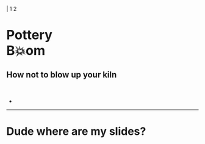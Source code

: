 | 1 2

# <big>Pottery<br>B💥om</big>

## How not to blow up your kiln

<f-slider title="Process time" :value="get('scale')" to="1.2" />

<f-animation alternate set="scale" from="0.8" to="1" />

<f-animation duration="10000" set="r" />

<br />
<f-next-button />

-

<f-scene3 renderer="webgl" width="400" height="400">

<f-lathe3
  rotation="40 0 0"
  count="128"
  :scale="get('scale',1)"
  :points="[[0.5,0],[0.5,0],[1,0.5],[1,1.1],[0.8,1.1],[0.6,0.5],[0,0.1]]"
/>
</f-scene3>
  
---

# Dude where are my slides?

<f-prev-button />